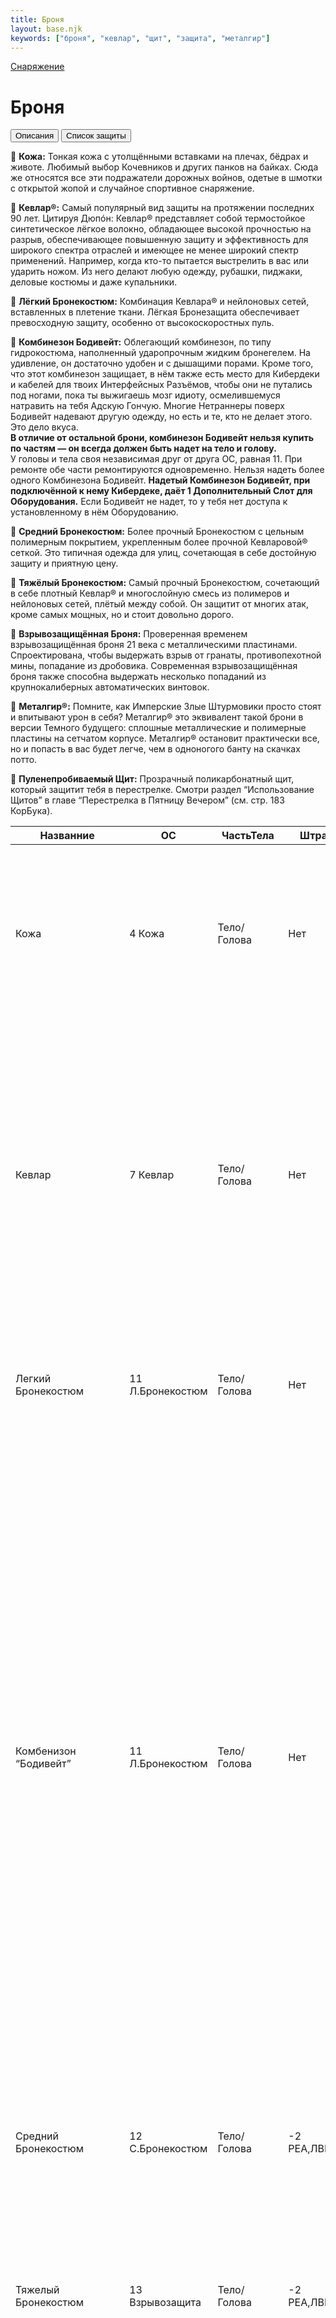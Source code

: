 ```yaml
---
title: Броня
layout: base.njk
keywords: ["броня", "кевлар", "щит", "защита", "металгир"]
---
```

<a href="{{ '/equipment/' | url }}" class="return-link">Снаряжение</a>
# Броня

<div class="tab-buttons">
  <button class="tab-button active" data-tab="description">Описания</button>
  <button class="tab-button" data-tab="armor">Список защиты</button>
</div>

<div class="tab-content active" id="description">

🔴 **Кожа:** Тонкая кожа с утолщёнными вставками на плечах, бёдрах и животе. Любимый выбор Кочевников и других панков на байках. Сюда же относятся все эти подражатели дорожных войнов, одетые в шмотки с открытой жопой и
случайное спортивное снаряжение.<br>

🔴 **Кевлар®:** Самый популярный вид защиты на протяжении последних 90 лет. Цитируя Дюпóн: Кевлар® представляет собой термостойкое синтетическое лёгкое волокно, обладающее высокой прочностью на разрыв, обеспечивающее
повышенную защиту и эффективность для широкого спектра отраслей и имеющее не менее широкий спектр применений. Например, когда кто-то пытается выстрелить в вас или ударить ножом. Из него делают любую одежду, рубашки, пиджаки, деловые костюмы и даже купальники.<br>

🔴 **Лёгкий Бронекостюм:** Комбинация Кевлара® и нейлоновых сетей, вставленных в плетение ткани. Лёгкая Бронезащита обеспечивает превосходную защиту, особенно от высокоскоростных пуль.<br>

🔴 **Комбинезон Бодивейт:** Облегающий комбинезон, по типу гидрокостюма, наполненный ударопрочным жидким бронегелем. 
На удивление, он достаточно удобен и с дышащими порами. Кроме того, что этот комбинезон защищает, в нём также есть место для Кибердеки и кабелей для твоих Интерфейсных Разъёмов, чтобы они не путались под ногами, пока ты выжигаешь мозг идиоту, осмелившемуся натравить на тебя Адскую Гончую. Многие Нетраннеры поверх Бодивейт надевают другую одежду, но есть и те, кто не делает этого. Это дело вкуса. 
<br>**В отличие от остальной брони, комбинезон Бодивейт нельзя купить по частям — он всегда должен быть надет на тело и голову.**<br>
У головы и тела своя независимая друг от друга ОС, равная 11. При ремонте обе части ремонтируются одновременно. Нельзя надеть более одного Комбинезона Бодивейт. 
**Надетый Комбинезон Бодивейт, при подключённой к нему Кибердеке, даёт 1 Дополнительный Слот для Оборудования.**
Если Бодивейт не надет, то у тебя нет доступа к установленному в нём Оборудованию.

🔴 **Средний Бронекостюм:** Более прочный Бронекостюм с цельным полимерным покрытием, укрепленным более прочной Кевларовой® сеткой. 
Это типичная одежда для улиц, сочетающая в себе достойную защиту и приятную цену.<br>

🔴 **Тяжёлый Бронекостюм:** Самый прочный Бронекостюм, сочетающий в себе плотный Кевлар® и многослойную смесь из полимеров и нейлоновых сетей, плётый между собой. 
Он защитит от многих атак, кроме самых мощных, но и стоит довольно дорого.<br>

🔴 **Взрывозащищённая Броня:** Проверенная временем взрывозащищённая броня 21 века с металлическими пластинами. 
Спроектирована, чтобы выдержать взрыв от гранаты, противопехотной мины, попадание из дробовика. 
Современная взрывозащищённая броня также способна выдержать несколько попаданий из крупнокалиберных автоматических винтовок.<br>

🔴 **Металгир®:** Помните, как Имперские Злые Штурмовики просто стоят и впитывают урон в себя? Металгир® это
эквивалент такой брони в версии Темного будущего: сплошные металлические и полимерные пластины на сетчатом корпусе. 
Металгир® остановит практически все, но и попасть в вас будет легче, чем в одноногого
банту на скачках потто.<br>

🔴 **Пуленепробиваемый Щит:** Прозрачный поликарбонатный щит, который защитит тебя в перестрелке. 
Смотри раздел “Использование Щитов” в главе “Перестрелка в Пятницу Вечером” (см. стр. 183 КорБука).<br>

</div>


<div class="tab-content" id="armor">

| Названние                        | ОС               | ЧастьТела   | Штрафы                | Цена              | Описание                                                                                                                                                                                                                                                                                                                                                                                                                                                                                                                                                                                                                                                                                                                                                                                                                                                                                                                                                                                                                                   | Стиль                    |
|----------------------------------|------------------|-------------|-----------------------|-------------------|--------------------------------------------------------------------------------------------------------------------------------------------------------------------------------------------------------------------------------------------------------------------------------------------------------------------------------------------------------------------------------------------------------------------------------------------------------------------------------------------------------------------------------------------------------------------------------------------------------------------------------------------------------------------------------------------------------------------------------------------------------------------------------------------------------------------------------------------------------------------------------------------------------------------------------------------------------------------------------------------------------------------------------------------|--------------------------|
| Кожа                             | 4 Кожа           | Тело/Голова | Нет                   | 20eb              | Тонкая кожа с утолщёнными вставками на плечах, бёдрах и животе. Любимый выбор Кочевников и других панков на байках. Сюда же относятся все эти подражатели дорожных воинов, одетые в шмотки с открытой жопой и случайное спортивное снаряжение.                                                                                                                                                                                                                                                                                                                                                                                                                                                                                                                                                                                                                                                                                                                                                                                             | -----------              |
| Кевлар                           | 7 Кевлар         | Тело/Голова | Нет                   | 50eb              | Самый популярный вид защиты на протяжении последних 90 лет. Цитируя Дюпóн: Кевлар® представляет собой термостойкое синтетическое лёгкое волокно, обладающее высокой прочностью на разрыв, обеспечивающее повышенную защиту и эффективность для широкого спектра отраслей и имеющее не менее широкий спектр применений. Например, когда кто-то пытается выстрелить в вас или ударить ножом. Из него делают любую одежду,<br>рубашки, пиджаки, деловые костюмы и даже купальники.<br>                                                                                                                                                                                                                                                                                                                                                                                                                                                                                                                                                        | -----------              |
| Легкий Бронекостюм               | 11 Л.Бронекостюм | Тело/Голова | Нет                   | 100eb(Премиум)    | Комбинация Кевлара® и нейлоновых сетей, вставленных в плетение ткани. Лёгкая Бронезащита обеспечивает превосходную защиту, особенно от высокоскоростных пуль.                                                                                                                                                                                                                                                                                                                                                                                                                                                                                                                                                                                                                                                                                                                                                                                                                                                                              | -----------              |
| Комбенизон “Бодивейт”            | 11 Л.Бронекостюм | Тело/Голова | Нет                   | 1000eb(О.Дорогое) | Облегающий комбинезон, по типу гидрокостюма, наполненный ударопрочным жидким бронегелем. На удивление, он достаточно удобен и с дышащими порами. Кроме того, что этот комбинезон защищает, в нём также есть место для Кибердеки и кабелей для твоих Интерфейсных Разъёмов, чтобы они не путались под ногами, пока ты выжигаешь мозг идиоту, осмелившемуся натравить на тебя Адскую Гончую. Многие Нетраннеры поверх Бодивейт надевают другую одежду, но есть и те, кто не делает этого. Это дело вкуса. В отличие от остальной брони, комбинезон Бодивейт нельзя купить по частям — он всегда должен быть надет на тело и голову. У головы и тела своя независимая друг от друга ОС, равная 11. При ремонте обе части ремонтируются одновременно. Нельзя надеть более одного Комбинезона Бодивейт. Надетый Комбинезон Бодивейт, при подключённой к нему Кибердеке, даёт 1 Дополнительный Слот для Оборудования. Если Бодивейт не надет, то у тебя нет доступа к установленному в нём Оборудованию.                                         | -----------              |
| Средний Бронекостюм              | 12 С.Бронекостюм | Тело/Голова | -2 РЕА,ЛВК,СКО        | 100eb(Премиум)    | Более прочный Бронекостюм с цельным полимерным покрытием, укрепленным более прочной Кевларовой® сеткой. Это типичная одежда для улиц, сочетающая в себе достойную защиту и приятную цену.                                                                                                                                                                                                                                                                                                                                                                                                                                                                                                                                                                                                                                                                                                                                                                                                                                                  | -----------              |
| Тяжелый Бронекостюм              | 13 Взрывозащита  | Тело/Голова | -2 РЕА,ЛВК,СКО        | 500eb(Дорогое)    | Самый прочный Бронекостюм, сочетающий в себе плотный Кевлар® и многослойную смесь из полимеров и нейлоновых сетей, сплётенных между собой. Он защитит от многих атак, кроме самых<br>мощных, но и стоит довольно дорого.<br>                                                                                                                                                                                                                                                                                                                                                                                                                                                                                                                                                                                                                                                                                                                                                                                                               | -----------              |
| Взрывозащищенная Броня           | 15 Взрывозащита  | Тело/Голова | -4 РЕА,ЛВК,СКО        | 500eb(Дорогое)    | Проверенная временем взрывозащищённая броня 21 века с металлическими пластинами. Спроектирована, чтобы выдержать взрыв от гранаты, противопехотной мины, попадание из дробовика. Современная взрывозащищённая броня  также способна выдержать несколько попаданий из крупнокалиберных автоматических винтовок.                                                                                                                                                                                                                                                                                                                                                                                                                                                                                                                                                                                                                                                                                                                             | -----------              |
| Лёгкий Металгир                  | 16 Металгир | Тело/Голова | -3 РЕА,ЛВК,СКО        | 1000eb(О.Дорогое)   | Лучшее решение для полной боевой защиты вышло на новый уровень. Современные поля боя требуют большей скорости — и мы ответили. Наша новая облегчённая модель сохраняет ту же панцирную защиту, к которой ты привык, но теперь в куда более подвижном формате. Сегментированность — это новая модульность.                                                                                                                                                                                                                                                                                                                                                                                                                                                                                                      | -----------              |
| Металгир                         | 18 Металгир | Тело/Голова | -4 РЕА,ЛВК,СКО        | 5000eb(Роскошь)   | Помните, как Имперские Злые Штурмовики просто стоят и впитывают урон в себя? Металгир® это эквивалент такой брони в версии Темного будущего: сплошные металлические и полимерные пластины на сетчатом корпусе. Металгир® остановит практически все, но и попасть в вас будет легче, чем в одноногого банту на скачках потто.                                                                                                                                                                                                                                                                                                                                                                                                                                                                                                                                                                                                                                                                                                                | -----------              |
| Пуленепробиваемый щит            | 15 ПЗ            | Переносное Укрытие | Занимает 1(одну) руку | 100eb(Премиум)    | Прозрачный поликарбонатный щит, который защитит тебя в перестрелке.                                                                                                                                                                                                                                                                                                                                                                                                                                                                                                                                                                                                                                                                                                                                                                                                                                                                                                                                                                        | -----------              |
| Высокплотный Пуленепробиваемый щит            | 10 ПЗ            | Переносое Укрытие | Занимает 1(одну) руку | 200eb(Дорогое)    | Когда копы поняли, что их боссы закупают самое дешёвое барахло, лишь бы сэкономить на щитах для отдела, они попытались сколотить что-то своё, на скорую руку… но банды быстро просекли, что кислотой можно расплавить изоленту, которой они приматывали несколько щитов друг к другу. После почти сотни травм, вызванных "неисправностью щита", начальство наконец поняло намёк и заказало вариант получше.   Щит с 15 ПЗ. Не может быть встроен в имплант Выдвижной щит.                                                                                                                                                                                                                                                                                                           | -----------              |
| Корпоративный Остров             | 11 Л.Бронекостюм | Тело        | Нет                   | 500eb(Дорогое)    | Легкий Бронекостюм Для Тела в стиле Businesswear.                                                                                                                                                                                                                                                                                                                                                                                                                                                                                                                                                                                                                                                                                                                                                                                                                                                                                                                                                                                          | Bussinesware             |
| Боевая Куртка Кортик             | 11 Л.Бронекостюм | Тело        | Нет                   | 500eb(Дорогое)    | Два магазина патронов стандартного размера можно спрятать в куртке без Проверки.                                                                                                                                                                                                                                                                                                                                                                                                                                                                                                                                                                                                                                                                                                                                                                                                                                                                                                                                                           | Leisureware              |
| Броня Директора                  | 11 Л.Бронекостюм | Тело        | Нет                   | 1000eb(О.Дорогое) | Легкий Бронекостюм Для Тела в стиле Businesswear.<br>Каждый день, когда броня от Торрелл и Чанг не теряет ОС, наномашины, присутствующие в броне, восстанавливают ее на 1 очко потерянной ОС.<br>                                                                                                                                                                                                                                                                                                                                                                                                                                                                                                                                                                                                                                                                                                                                                                                                                                          | Bussinesware             |
| Бункерное Снаряжение             | 15 Взрывозащита  | Тело/Голова | -4 РЕА,ЛВК,СКО        | 1000eb(О.Дорогое) | В отличие от другой брони, она не покупается раздельно и всегда должна быть надета как на тело, так и на голову. При ремонте обе части ремонтируются одновременно. Когда броня надета, пользователь невосприимчив к повреждениям от огня (включая зажигательные боеприпасы) и не может быть подожжен.<br>Каска поставляется со встроенным противогазом, который можно сдвинуть вниз и активировать без действия. Если противогаз активирован, пользователь невосприимчив к воздействию токсичных газов, паров и всем подобным опасностям, которые необходимо вдыхать. Кроме того, к противогазу подключается кислородный баллон, которого хватает на 30 минут, после чего<br>баллон необходимо пополнить из окружающей атмосферы, что занимает 1 час<br>                                                                                                                                                                                                                                                                                   | -----------              |
| Уличная Куртка Лазерный Свет     | 11 Л.Бронекостюм | Тело        | Нет                   | 500eb(Дорогое)    | При ношении она считается за 1 установку  Стилевой Светящейся Тату, что делает ее полезной для получения бонуса +2 к Гардеробу и Стилю за наличие 3 установленных Светящихся Тату.                                                                                                                                                                                                                                                                                                                                                                                                                                                                                                                                                                                                                                                                                                                                                                                                                                                         | UrbanFlash               |
| Сетевой Костюм Лотос             | 13 Комб.Бодивейт | Тело/Голова | -2 РЕА,ЛВК,СКО        | 5000eb(Роскошь)   | Ношение Сетевого Костюма Лотос дает вашей Кибердеке 1 дополнительный<br>слот (хранится на костюме, а не на Кибердеке), который можно использовать только для Оборудования. Когда вы снимаете Сетевой Костюм, Оборудование на костюме автоматически удаляется из Кибердеки. В отличие от другой брони, Сетевой Костюм Лотос не покупается раздельно, и всегда должен быть надет как на тело, так и на голову. Каждая позиция имеет свою ОС13, и при ношении<br>снижает РЕА, ЛВК и СКО пользователя на 2 При ремонте обе части ремонтируются одновременно. Вы не можете носить Сетевой Костюм с аналогичной броней или стилем, например, Комбинезоном Бодивейт. К каждой покупке<br>прилагается Кибердека Отличного Качества<br>                                                                                                                                                                                                                                                                                                             | -----------              |
| Воздушный Наездник               | 7 Кевлар         | Тело        | Нет                   | 100eb(Премиум)    | Когда пользователь рискует получить критическую травму “Перелом Шеи” в результате аварии, Воздушный Наездник надувается, чтобы предотвратить ее. После надувания СКО пользователя уменьшается на 5 (минимум 1) до тех пор, пока Воздушный Наездник будет сдут с помощью Действия. После  однократной накачки баллон СО2<br>Воздушного Наездника 20eb (Обычное) необходимо заменить до его следующего использования (иначе наездник будет выглядеть как обвисший мешковатый слон).<br>                                                                                                                                                                                                                                                                                                                                                                                                                                                                                                                                                      | -----------              |
| Голо-Одежда                      | Нет              | Тело/Голова | Нет                   | 1000eb(О.Дорогое) | Каждая Голо-Одежда поставляется с одним нарядом бесплатно, а дополнительные наряды любого фасона можно приобрести и загрузить из Агента<br>всего за 1 минуту по цене 100eb (Премиум) за каждый. Если пользователь попадает под действие ЭМИ, импульса Микроволновки или подобного эффекта, его Голо-Одежда автоматически отключается и остается неработоспособной в течение 1 минуты. Это происходит в дополнение к любым другим воздействиям, наносимым Киберимплантам или носимой электронике.<br>Надетая громоздкая одежда или предметы могут прорезать голограмму.<br>                                                                                                                                                                                                                                                                                                                                                                                                                                                                 | -----------              |
| МехаМэн мотоциклетный шлем       | 15 Взрывозащита  | Голова      | -4 РЕА,ЛВК,СКО        | 5000eb(Роскошь)   | Встроены умные очки со Слабым освещением/УФ/ИК и Хироном                                                                                                                                                                                                                                                                                                                                                                                                                                                                                                                                                                                                                                                                                                                                                                                                                                                                                                                                                                                   | -----------              |
| МехаМэн Умная Перчатка           | Нет              | ----------- | Нет                   | 500eb(Дорогое)    | Умная Перчатка МехаМэн поставляется со Смартлинком и имеет 1 слот опций для вариации Киберруки или Киберконечности. Когда перчатка надета, можно получить доступ к опциям, хранящимся в ней. Надеть Умную перчатку и снять ее — это действие. Цена покупки и установки опции Киберруки или Киберконечности в Умную перчатку такая же, как и в Киберруку. Любые опции,  хранящиеся в Киберруке или мясной руке, на которую надета Умная Перчатка, недоступны, пока она надета. Для использования Смартлинка по-<br>прежнему требуется Нейролинк. Перчатку невозможно скрыть.<br>                                                                                                                                                                                                                                                                                                                                                                                                                                                            | -----------              |
| Комплект Мимиковской Одежды      | 11 Л.Бронекостюм | Тело        | Нет                   | 100eb(Премиум)    | Комплект Мимической Одежды можно соединить с любой модной курткой или топом, чтобы превратить ее в Легкий Бронекостюм Для Тела соответствующего Стиля. После соединения снять бронепластины будет невозможно. Из каждого комплекта можно изготовить одну Броню для Тела.                                                                                                                                                                                                                                                                                                                                                                                                                                                                                                                                                                                                                                                                                                                                                                   | -----------              |
| Линия Изменяющейся Одежды Монтаж | 11 Л.Бронекостюм | Тело/Голова | Нет                   | 500eb(Дорогое)    | Линия Изменяющейся Одежды Монтаж представляет собой Лёгкий Бронекостюм в стиле Generic Chic или Gang Colors, в зависимости от того, какой цвет/рисунок отображается. С помощью Действия пользователь может переключаться между приобретенными цветами/рисунками с помощью сопряженного агента. Щепка поставляется с предварительно запрограммированным цветом/рисунком по выбору покупателя. Дополнительные цвета/рисунки стоят 20eb (Обычное) каждый и могут быть приобретены и загружены из Агента всего за 1 минуту.                                                                                                                                                                                                                                                                                                                                                                                                                                                                                                                    | Gang Colors,Generic Chic |
| Шоковая Броня                    | 7 Кевлар         | Тело        | Нет                   | 500eb(Дорогое)    | Шоковая Броня от Гибсон Баттлгир — это бронекостюм из Кевлара®. Когда вы защищаетесь находясь в захвате, вы можете использовать Действие, чтобы послать электрический импульс в броню, заставляя схватившего вас атакующего сделать проверку СЛ15 на Сопротивление пыткам/наркотикам. Если он терпит неудачу, вы немедленно освобождаетесь от захвата.                                                                                                                                                                                                                                                                                                                                                                                                                                                                                                                                                                                                                                                                                     | -----------              |
| СкидРоу Тренч                    | 13 Взрывозащита  | Тело        | -4 РЕА,ЛВК,СКО        | 100eb(Премиум)    | СкидРоу Тренч — это Взрывозащитная Броня для Тела с ОС 13 вместо 15.                                                                                                                                                                                                                                                                                                                                                                                                                                                                                                                                                                                                                                                                                                                                                                                                                                                                                                                                                                       | -----------              |
| Ездовой костюм “Уличная Гадюка”  | 7 Кевлар         | Тело        | Нет                   | 100eb(Премиум)    | Костюм Уличная Гадюка представляет собой Кевларовую Броню для Тела, в конструкцию которой встроены 2 Средних Оружия Ближнего Боя. Оружие всегда считается вытащенным, пока надета броня.                                                                                                                                                                                                                                                                                                                                                                                                                                                                                                                                                                                                                                                                                                                                                                                                                                                   | -----------              |
| Тактическая Умная Броня          | 12 С.Бронекостюм | Тело/Голова | -2 РЕА,ЛВК,СКО        | 1000eb(О.Дорогое) | Тактическая Умная Броня от Гибсон Баттлгир представляет собой Средний Бронекостюм со встроенными Умными Очками. В отличие от другой брони, она не покупается раздельно и всегда должна быть надета как на тело, так и на голову. При ремонте обе части ремонтируются одновременно.                                                                                                                                                                                                                                                                                                                                                                                                                                                                                                                                                                                                                                                                                                                                                         | -----------              |
| Куртка Супервспышка              | Нет              | Тело        | Нет                   | 500eb(Дорогое)    | Носящий эту куртку с помощью действия может разрядить сменную батарею стоимостью 50eb (Ценное), создав вспышку слепящего света силой в 7 мегакандел. Батарея при этом уничтожается. Считай эффект аналогичным срабатыванию светошумовой гранаты с центром на куртке, но без критического эффекта повреждения слуха. Батарейки продаются отдельно.                                                                                                                                                                                                                                                                                                                                                                                                                                                                                                                                                                                                                                                                                          | UrbanFlash               |
| Костюм РХБЗ от Esporma           | 8                | Тело/Голова | Нет                   | 5000eb(Роскошь)   | Костюм РХБЗ от Esporma необходим в любой ситуации, которая может включать ядовитые газы, биологическое оружие или радиацию. Все швы герметичны и воздухонепроницаемы. Благодаря независимой подаче кислорода владелец может находиться в самых опасных ситуациях, не испытывая вредоносных эффектов, а броня, вплетенная во внешний слой гарантирует, что ее будет нелегко проколоть. И самое главное - Костюм РХБЗ от Esporma самовосстанавливается!<br>В отличии от других типов брони Костюм РХБЗ от Esporma приобретается комплектом и всегда одевается одновременно и на голову, и на тело. <br>Каждая часть костюма имеет ОС 8 При починке восстанавливаются обе части одновременно. Ношение Костюма РХБЗ от Esporma защищает от радиации. В комплект костюма входит баллон кислорода, который предоставляет до 30 минут автономии до того как баллон потребуется наполнить заново из окружающей среды, что занимает один час. В течении каждого часа пока Костюм РХБЗ от Esporma не теряет ОС, наномашины восстанавливают 1 ОС.<br> | -----------              |
| Кустарная броня, броня из хлама  | 11               | Тело        |                       | 50eb              | «Джуди изготовила его. Он хорошо справляется со своей задачей и даже имеет застежки и другие удобные штуки. Хорошая броня может стоить дорого. Но этот вариант решает проблему. Стоило  приложить немного усилий и изобретательности. Так держать, Джуди!»<br>Кустарная броня — это бронежилет с ОС11. После истощения ОС его невозможно восстановить. При 0 ОС он падает с владельца.<br>                                                                                                                                                                                                                                                                                                                                                                                                                                                                                                                                                                                                                                                 |                          |

</div>
